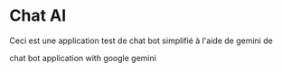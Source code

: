 # Chat AI

>>>>>>>
Ceci est une application test de chat bot simplifié à l'aide de gemini de 

chat bot application with google gemini 


>>>>>>
